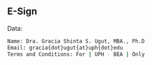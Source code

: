 ## E-Sign

Data:
```sh
Name: Dra. Gracia Shinta S. Ugut, MBA., Ph.D	
Email: gracia{dot}ugut{at}uph{dot}edu 
Terms and Conditions: For | UPH - BEA | Only

```
